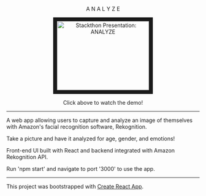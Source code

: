 <p align="center">
A N A L Y Z E
</p>

<p align="center">
<a href="http://www.youtube.com/watch?feature=player_embedded&v=NljIpiUO5RE
" target="_blank"><img src="http://img.youtube.com/vi/NljIpiUO5RE/0.jpg"
alt="Stackthon Presentation: ANALYZE" width="240" height="180" border="10" /></a>
</p>
<p align="center">
Click above to watch the demo!
</p>

********

A web app allowing users to capture and analyze an image of themselves with Amazon's facial recognition software, Rekognition.

Take a picture and have it analyzed for age, gender, and emotions!

Front-end UI built with React and backend integrated with Amazon Rekognition API.

Run 'npm start' and navigate to port '3000' to use the app.

********


This project was bootstrapped with [Create React App](https://github.com/facebookincubator/create-react-app).

